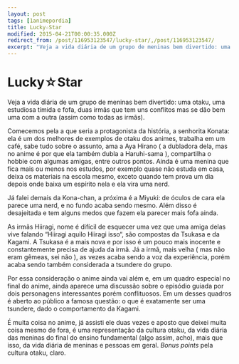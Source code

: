 ```yaml
---
layout: post
tags: [1animepordia]
title: Lucky☆Star
modified: 2015-04-21T00:00:35.000Z
redirect_from: /post/116953123547/lucky-star/,/post/116953123547/
excerpt: "Veja a vida diária de um grupo de meninas bem divertido: uma otaku, uma estudiosa tímida e fofa, duas irmãs que tem uns conflitos mas se dão bem uma com a outra (assim como todas as irmãs)."
---
```


Lucky☆Star
==========

Veja a vida diária de um grupo de meninas bem divertido: uma otaku, uma
estudiosa tímida e fofa, duas irmãs que tem uns conflitos mas se dão bem
uma com a outra (assim como todas as irmãs).

Comecemos pela a que seria a protagonista da história, a senhorita
Konata: ela é um dos melhores de exemplos de otaku dos animes, trabalha
em um café, sabe tudo sobre o assunto, ama a Aya Hirano ( a dubladora
dela, mas no anime é por que ela também dubla a Haruhi-sama ),
compartilha o hobbie com algumas amigas, entre outros pontos. Ainda é
uma menina que fica mais ou menos nos estudos, por exemplo quase não
estuda em casa, deixa os materiais na escola mesmo, exceto quando tem
prova um dia depois onde baixa um espírito nela e ela vira uma nerd.

Já falei demais da Kona-chan, a próxima é a Miyuki: de óculos de cara
ela parece uma nerd, e no fundo acaba sendo mesmo. Além disso é
desajeitada e tem alguns medos que fazem ela parecer mais fofa ainda.

As irmãs Hiiragi, nome é difícil de esquecer uma vez que uma amiga delas
vive falando “Hiiragi aquilo Hiiragi isso“, são compostas da Tsukasa e
da Kagami. A Tsukasa é a mais nova e por isso é um pouco mais inocente e
constantemente precisa de ajuda da irmã. Já a irmã, mais velha ( mas não
eram gêmeas, sei não ), as vezes acaba sendo a voz da experiência, porém
acaba sendo também considerada a tsundere do grupo.

Por essa consideração o anime ainda vai além e, em um quadro especial no
final do anime, ainda aparece uma discussão sobre o episódio guiada por
dois personagens interessantes porém conflituosos. Em um desses quadros
é aberto ao público a famosa questão: o que é exatamente ser uma
tsundere, dado o comportamento da Kagami.

É muita coisa no anime, já assisti ele duas vezes e aposto que deixei
muita coisa mesmo de fora, é uma representação da cultura otaku, da vida
diária das meninas do final do ensino fundamental (algo assim, acho),
mais que isso, da vida diária de meninas e pessoas em geral. *Bonus
points* pela cultura otaku, claro.


